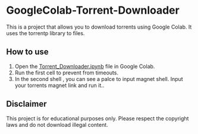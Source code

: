 # GoogleColab-Torrent-Downloader

This is a project that allows you to download torrents using Google Colab. It uses the torrentp library to files.

## How to use

1. Open the [Torrent_Downloader.ipynb](https://github.com/asurpbs/GoogleColab-Torrent-Downloader/blob/main/Torrent_Downloader.ipynb) file in Google Colab.
2. Run the first cell to prevent from timeouts.
3. In the second shell , you can see a palce to input magnet shell. Input your torrents magnet link and run it..

## Disclaimer

This project is for educational purposes only. Please respect the copyright laws and do not download illegal content.
